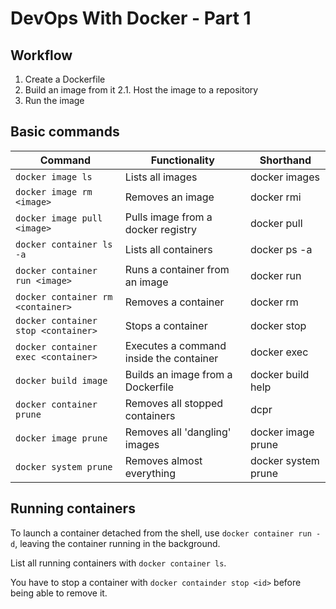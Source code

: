 # DevOps With Docker - Part 1

## Workflow

1. Create a Dockerfile
2. Build an image from it
    2.1. Host the image to a repository
3. Run the image

## Basic commands

| Command                                | Functionality                           | Shorthand
|----------------------------------------|-----------------------------------------|--------------
| `docker image ls`                      | Lists all images                        | docker images
| `docker image rm <image>`              | Removes an image                        | docker rmi
| `docker image pull <image>`            | Pulls image from a docker registry      | docker pull
| `docker container ls -a`               | Lists all containers                    | docker ps -a
| `docker container run <image>`         | Runs a container from an image          | docker run
| `docker container rm <container>`      | Removes a container                     | docker rm
| `docker container stop <container>`    | Stops a container                       | docker stop
| `docker container exec <container>`    | Executes a command inside the container | docker exec
| `docker build image`                   | Builds an image from a Dockerfile       | docker build help
| `docker container prune`               | Removes all stopped containers          | dcpr
| `docker image prune`                   | Removes all 'dangling' images           | docker image prune
| `docker system prune`                  | Removes almost everything               | docker system prune

## Running containers

To launch a container detached from the shell, use `docker container run -d`, leaving the container running in the background.

List all running containers with `docker container ls`.

You have to stop a container with `docker containder stop <id>` before being able to remove it.
